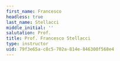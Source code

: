 ```yaml
---
first_name: Francesco
headless: true
last_name: Stellacci
middle_initial: ''
salutation: Prof.
title: Prof. Francesco Stellacci
type: instructor
uid: 79f3e65a-c8c5-702a-814e-846300f568e4
---
```

